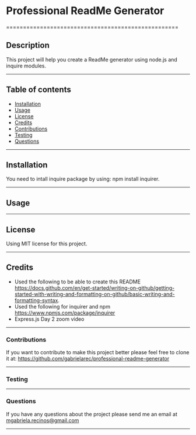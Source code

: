 <!-- Description, Table of Contents, Installation, Usage, License, credits, Contributing, Tests, and Questions -->

# Professional ReadMe Generator
===================================================
## Description
This project will help you create a ReadMe generator using node.js and inquire modules.
***
## Table of contents
- [Installation](#installation) 
- [Usage](#usage)
- [License](#license)
- [Credits](#credits)
- [Contributions](#contributions)
- [Testing](#testing)
- [Questions](#questions)
***

## Installation
You need to intall inquire package by using: npm install inquirer.
***

## Usage
***

## License

Using MIT license for this project.
***
## Credits
- Used the following to be able to create this README https://docs.github.com/en/get-started/writing-on-github/getting-started-with-writing-and-formatting-on-github/basic-writing-and-formatting-syntax.
- Used the following for inquirer and npm  https://www.npmjs.com/package/inquirer
-  Express.js Day 2 zoom video 

***

### Contributions

If you want to contribute to make this project better please feel free to clone it at:  https://github.com/gabrielarec/professional-readme-generator
***

### Testing
***

### Questions

If you have any questions about the project please send me an email at mgabriela.recinos@gmail.com
***



